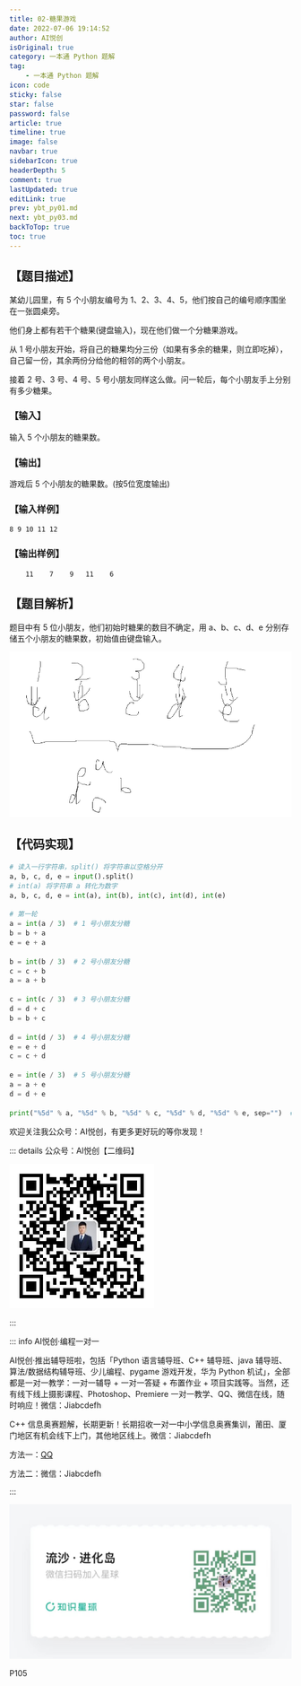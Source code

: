 ```yaml
---
title: 02-糖果游戏
date: 2022-07-06 19:14:52
author: AI悦创
isOriginal: true
category: 一本通 Python 题解
tag:
    - 一本通 Python 题解
icon: code
sticky: false
star: false
password: false
article: true
timeline: true
image: false
navbar: true
sidebarIcon: true
headerDepth: 5
comment: true
lastUpdated: true
editLink: true
prev: ybt_py01.md
next: ybt_py03.md
backToTop: true
toc: true
---
```


## 【题目描述】

某幼儿园里，有 5 个小朋友编号为 1、2、3、4、5，他们按自己的编号顺序围坐在一张圆桌旁。

他们身上都有若干个糖果(键盘输入)，现在他们做一个分糖果游戏。

从 1 号小朋友开始，将自己的糖果均分三份（如果有多余的糖果，则立即吃掉），自己留一份，其余两份分给他的相邻的两个小朋友。

接着 2 号、3 号、4 号、5 号小朋友同样这么做。问一轮后，每个小朋友手上分别有多少糖果。

### 【输入】

输入 5 个小朋友的糖果数。

### 【输出】

游戏后 5 个小朋友的糖果数。(按5位宽度输出)

### 【输入样例】

```
8 9 10 11 12
```

### 【输出样例】

```
    11    7    9   11    6
```

## 【题目解析】

题目中有 5 位小朋友，他们初始时糖果的数目不确定，用 a、b、c、d、e 分别存储五个小朋友的糖果数，初始值由键盘输入。

![image-20220706192227598](./ybt_py02.assets/image-20220706192227598.png)

## 【代码实现】

```python
# 读入一行字符串，split() 将字符串以空格分开
a, b, c, d, e = input().split()
# int(a) 将字符串 a 转化为数字
a, b, c, d, e = int(a), int(b), int(c), int(d), int(e)

# 第一轮
a = int(a / 3)  # 1 号小朋友分糖
b = b + a
e = e + a

b = int(b / 3)  # 2 号小朋友分糖
c = c + b
a = a + b

c = int(c / 3)  # 3 号小朋友分糖
d = d + c
b = b + c

d = int(d / 3)  # 4 号小朋友分糖
e = e + d
c = c + d

e = int(e / 3)  # 5 号小朋友分糖
a = a + e
d = d + e

print("%5d" % a, "%5d" % b, "%5d" % c, "%5d" % d, "%5d" % e, sep="")  # 按五位宽度输出
```

欢迎关注我公众号：AI悦创，有更多更好玩的等你发现！

::: details 公众号：AI悦创【二维码】

![](/gzh.jpg)

:::

::: info AI悦创·编程一对一

AI悦创·推出辅导班啦，包括「Python 语言辅导班、C++ 辅导班、java 辅导班、算法/数据结构辅导班、少儿编程、pygame 游戏开发，华为 Python 机试」，全部都是一对一教学：一对一辅导 + 一对一答疑 + 布置作业 + 项目实践等。当然，还有线下线上摄影课程、Photoshop、Premiere 一对一教学、QQ、微信在线，随时响应！微信：Jiabcdefh

C++ 信息奥赛题解，长期更新！长期招收一对一中小学信息奥赛集训，莆田、厦门地区有机会线下上门，其他地区线上。微信：Jiabcdefh

方法一：[QQ](http://wpa.qq.com/msgrd?v=3&uin=1432803776&site=qq&menu=yes)

方法二：微信：Jiabcdefh

:::

![](/zsxq.jpg)

P105



